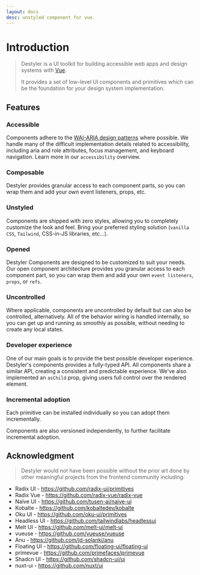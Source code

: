 ```yaml
---
layout: docs
desc: unstyled component for vue.
---
```


# Introduction

> Destyler is a UI toolkit for building accessible web apps and design systems with [Vue](https://vuejs.org).
>
> It provides a set of low-level UI components and primitives which can be the foundation for your design system implementation.

## Features

### Accessible

Components adhere to the [WAI-ARIA design patterns](https://www.w3.org/WAI/ARIA/apg/) where possible. We handle many of the difficult implementation details related to accessibility, including aria and role attributes, focus management, and keyboard navigation. Learn more in our `accessibility` overview.

### Composable

Destyler provides granular access to each component parts, so you can wrap them and add your own event listeners, props, etc.

### Unstyled

Components are shipped with zero styles, allowing you to completely customize the look and feel. Bring your preferred styling solution (`vanilla CSS`, `Tailwind`, CSS-in-JS libraries, etc...).

### Opened

Destyler Components are designed to be customized to suit your needs. Our open component architecture provides you granular access to each component part, so you can wrap them and add your own `event listeners`, `props`, or `refs`.

### Uncontrolled

Where applicable, components are uncontrolled by default but can also be controlled, alternatively. All of the behavior wiring is handled internally, so you can get up and running as smoothly as possible, without needing to create any local states.

### Developer experience

One of our main goals is to provide the best possible developer experience. Destyler's components provides a fully-typed API. All components share a similar API, creating a consistent and predictable experience. We've also implemented an `asChild` prop, giving users full control over the rendered element.

### Incremental adoption

Each primitive can be installed individually so you can adopt them incrementally.

<CodeGroupPackage name="@destyler/button" />

Components are also versioned independently, to further facilitate incremental adoption.

## Acknowledgment

> Destyler would not have been possible without the prior art done by other meaningful projects from the frontend community including:

- Radix UI - https://github.com/radix-ui/primitives
- Radix Vue - https://github.com/radix-vue/radix-vue
- Naïve UI - https://github.com/tusen-ai/naive-ui
- Kobalte - https://github.com/kobaltedev/kobalte
- Oku UI - https://github.com/oku-ui/primitives
- Headless UI - https://github.com/tailwindlabs/headlessui
- Melt UI - https://github.com/melt-ui/melt-ui
- vueuse - https://github.com/vueuse/vueuse
- Anu - https://github.com/jd-solanki/anu
- Floating UI - https://github.com/floating-ui/floating-ui
- primevue - https://github.com/primefaces/primevue
- Shadcn UI - https://github.com/shadcn-ui/ui
- nuxt-ui - https://github.com/nuxt/ui
